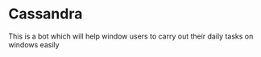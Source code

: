 # Cassandra
This is a bot which will help window users to carry out their daily tasks on windows easily
